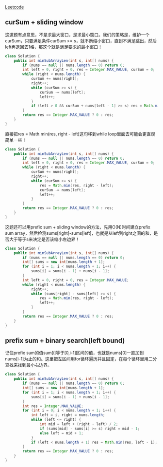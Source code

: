 [Leetcode](https://leetcode.com/problems/minimum-size-subarray-sum/)

## curSum + sliding window

这道题有点意思，不是求最大窗口，是求最小窗口。我们的策略是，维护一个curSum，只要满足条件curSum >= s，就不断缩小窗口，直到不满足跳出，然后left再退回去1格，那这个就是满足要求的最小窗口！

```java
class Solution {
    public int minSubArrayLen(int s, int[] nums) {
        if (nums == null || nums.length == 0) return 0;
        int left = 0, right = 0, res = Integer.MAX_VALUE, curSum = 0;
        while (right < nums.length) {
            curSum += nums[right];
            right++;
            while (curSum >= s) {
                curSum -= nums[left];
                left++;
            }
            if (left > 0 && curSum + nums[left - 1] >= s) res = Math.min(res, right - left + 1);
        }
        return res == Integer.MAX_VALUE ? 0 : res;
    }
}
```

直接把res = Math.min(res, right - left)这句移到while loop里面去可能会更直观简单一些！

```java
class Solution {
    public int minSubArrayLen(int s, int[] nums) {
        if (nums == null || nums.length == 0) return 0;
        int left = 0, right = 0, res = Integer.MAX_VALUE, curSum = 0;
        while (right < nums.length) {
            curSum += nums[right];
            right++;
            while (curSum >= s) {
                res = Math.min(res, right - left);
                curSum -= nums[left];
                left++;
            }
        }
        return res == Integer.MAX_VALUE ? 0 : res;
    }
}
```
这题还可以用prefix sum + sliding window的方法，先用O(N)时间建立prefix sum array，然后检测sums[right]-sums[left]，也就是从left到right之间的和，是否大于等于s来决定是否该缩小左边界！

```java
class Solution {
    public int minSubArrayLen(int s, int[] nums) {
        if (nums == null || nums.length == 0) return 0;
        int[] sums = new int[nums.length + 1];
        for (int i = 1; i < nums.length + 1; i++) {
            sums[i] = sums[i - 1] + nums[i - 1];
        }
        int left = 0, right = 0, res = Integer.MAX_VALUE;
        while (right < nums.length) {
            right++;
            while (sums[right] - sums[left] >= s) {
                res = Math.min(res, right - left);
                left++;
            }
        }
        return res == Integer.MAX_VALUE ? 0 : res;
    }
}
```

## prefix sum + binary search(left bound)

记住prefix sum的值sum[i]等于[0,i-1]区间的值，也就是nums[0]一直加到nums[i-1]为止的和。这里把左区间用for循环遍历并且固定，在每个循环里用二分查找来找到最小右边界。

```java
class Solution {
    public int minSubArrayLen(int s, int[] nums) {
        if (nums == null || nums.length == 0) return 0;
        int[] sums = new int[nums.length + 1];
        for (int i = 1; i < nums.length + 1; i++) {
            sums[i] = sums[i - 1] + nums[i - 1];
        }
        int res = Integer.MAX_VALUE;
        for (int i = 0; i < nums.length + 1; i++) {
            int left = i, right = nums.length;
            while (left <= right) {
                int mid = left + (right - left) / 2;
                if (sums[mid] - sums[i] >= s) right = mid - 1;
                else left = mid + 1;
            }
            if (left < nums.length + 1) res = Math.min(res, left - i);
        }
        return res == Integer.MAX_VALUE ? 0 : res;
    }
}
```

